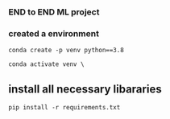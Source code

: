 ### END to END ML project


### created a environment
````
conda create -p venv python==3.8

conda activate venv \

````
## install all necessary libararies

````
pip install -r requirements.txt

````


